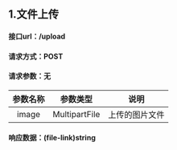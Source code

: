 ## 1.文件上传
#### 接口url：/upload
#### 请求方式：POST
#### 请求参数：无
| 参数名称  |     参数类型      |   说明    |
|:-----:|:-------------:|:-------:|
| image | MultipartFile | 上传的图片文件 |
#### 响应数据：(file-link)string